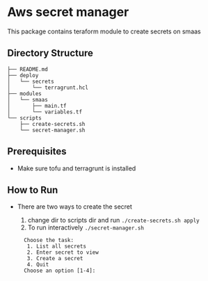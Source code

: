 # Aws secret manager

This package contains teraform module to create secrets on smaas

## Directory Structure
```
├── README.md
├── deploy
│   └── secrets
│       └── terragrunt.hcl
├── modules
│   └── smaas
│       ├── main.tf
│       └── variables.tf
└── scripts
    ├── create-secrets.sh
    └── secret-manager.sh
```

## Prerequisites

- Make sure tofu and terragrunt is installed

## How to Run

- There are two ways to create the secret

  1. change dir to scripts dir and run
     `./create-secrets.sh apply`
  2. To run interactively
     `./secret-manager.sh`
   ```
     Choose the task: 
      1. List all secrets 
      2. Enter secret to view 
      3. Create a secret 
      4. Quit
     Choose an option [1-4]:
   ```
